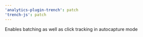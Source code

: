 ```yaml
---
'analytics-plugin-trench': patch
'trench-js': patch
---
```


Enables batching as well as click tracking in autocapture mode
